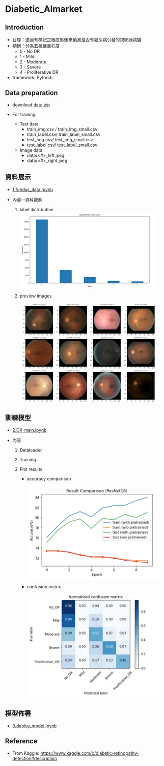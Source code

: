 # Diabetic_AImarket


## Introduction

* 目標：透過有標記之眼底影像來偵測是否有糖尿病引發的視網膜病變
* 類別：分為五種嚴重程度
    - 0 - No DR
    - 1 - Mild
    - 2 - Moderate
    - 3 - Severe
    - 4 - Proliferative DR
* framework: Pytorch

## Data preparation
* download
  [data.zip](https://superorange.cos.twcc.ai/AI-market_Diabetic_retinopathy_detection/data.zip)

* For training
    * Text data
        * train_img.csv / train_img_small.csv
        * train_label.csv/ train_label_small.csv
        * test_img.csv/ test_img_small.csv
        * test_label.csv/ test_label_small.csv
    * Image data
        * data/<#>_left.jpeg
        * data/<#>_right.jpeg


## 資料展示

- [1.fundus_data.ipynb](https://github.com/thesuperorange/Diabetic_AImarket/blob/main/1.fundus_data.ipynb)

* 內容--資料觀察
    1. label distribution
        ![](image/label_distribution.png)

    2. preview images

        ![](image/preview_images.png)



## 訓練模型
- [2.DR_main.ipynb](https://github.com/thesuperorange/Diabetic_AImarket/blob/main/2.DR_main.ipynb)

* 內容
    1. Dataloader
    2. Training 
    3. Plot results

        * accuracy comparison

            ![](image/accuracy_compare.png)

        * confusion matrix

            ![](image/confusion_matrix.png)


## 模型佈署
- [3.deploy_model.ipynb](https://github.com/thesuperorange/Diabetic_AImarket/blob/main/3.deploy_model.ipynb)


## Reference
* From Kaggle:
    https://www.kaggle.com/c/diabetic-retinopathy-detection#description
